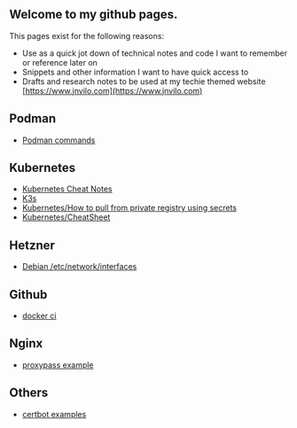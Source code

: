 ## Welcome to my github pages.
This pages exist for the following reasons:

- Use as a quick jot down of technical notes and code I want to remember or reference later on
- Snippets and other information I want to have quick access to
- Drafts and research notes to be used at my techie themed website [https://www.jnvilo.com](https://www.jnvilo.com)

## Podman

- [Podman commands](podman/podman.html)

## Kubernetes

- [Kubernetes Cheat Notes](k8s_cheatnotes.html)
- [K3s](k3s.html)
- [Kubernetes/How to pull from private registry using secrets](kubernetes/secrets.html)
- [Kubernetes/CheatSheet](kubernetes/cheatsheet.html)

## Hetzner

- [Debian /etc/network/interfaces](hetzner/debian_networking.md)


## Github
- [docker ci](github/docker_ci.html)

## Nginx
- [proxypass example](nginx/proxypass.html)


## Others

- [certbot examples](certbot.html)

